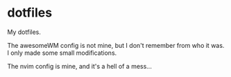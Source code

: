 # dotfiles

My dotfiles.

The awesomeWM config is not mine, but I don't remember from who it was.
I only made some small modifications.

The nvim config is mine, and it's a hell of a mess...
